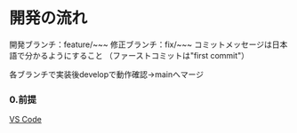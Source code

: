 # 開発の流れ
開発ブランチ：feature/~~~
修正ブランチ：fix/~~~
コミットメッセージは日本語で分かるようにすること
（ファーストコミットは"first commit"）

各ブランチで実装後developで動作確認→mainへマージ

### 0.前提

[VS Code](https://azure.microsoft.com/ja-jp/products/visual-studio-code/)